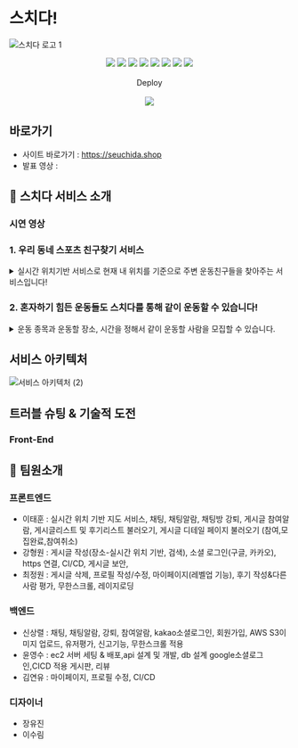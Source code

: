 # 스치다!
  ![스치다 로고 1](https://practice2082.s3.ap-northeast-2.amazonaws.com/Slide+16_9+-+1+(4).png)




<p align='center'>
  <img src='https://img.shields.io/badge/React-v18.0.0-blue?logo=React'/>
  <img src='https://img.shields.io/badge/Redux-v4.2.0-white?logo=Redux'/>
  <img src='https://img.shields.io/badge/ReactRouter-v5.2.1-green?logo=ReactRouter'/>
  <img src='https://img.shields.io/badge/Axios-v0.27.1-red?logo=Axios'/>
  <img src='https://img.shields.io/badge/StyledComponents-v5.3.5-pink?logo=StyledComponents'/>
  <img src='https://img.shields.io/badge/Javascript-ES6-yellow?logo=javascript'/>
  <img src='https://img.shields.io/badge/socket.io-v4.5.0-white?logo=Socket.io'/>
  <img src="https://img.shields.io/badge/Json Web Token-v8.5.1-8a8a8a?logo=JSON Web Tokens&logoColor=white" />
  </br></br>
  Deploy
  </br></br>
  <img src="https://img.shields.io/badge/Git hub-000000?logo=Github&logoColor=white" />
  
</p>

## 바로가기
- 사이트 바로가기 : https://seuchida.shop
- 발표 영상 : 

## 🎉 스치다 서비스 소개

### 시연 영상


### 1. 우리 동네 스포츠 친구찾기 서비스
<details> <summary>실시간 위치기반 서비스로 현재 내 위치를 기준으로 주변 운동친구들을 찾아주는 서비스입니다!</summary> <div markdown="1"> <img width='25%' src='https://practice2082.s3.ap-northeast-2.amazonaws.com/%EB%A6%AC%EB%93%9C%EB%AF%B8+%EC%9D%B4%EB%AF%B8%EC%A7%801.png'> </div> </details>


### 2. 혼자하기 힘든 운동들도 스치다를 통해 같이 운동할 수 있습니다!
<details> <summary>운동 종목과 운동할 장소, 시간을 정해서 같이 운동할 사람을 모집할 수 있습니다.</summary> <img width='25%' src='https://practice2082.s3.ap-northeast-2.amazonaws.com/%EB%A6%AC%EB%93%9C%EB%AF%B8+%EC%9D%B4%EB%AF%B8%EC%A7%802.png'> </details>


## 서비스 아키텍처   

![서비스 아키텍처 (2)](https://practice2082.s3.ap-northeast-2.amazonaws.com/%EC%95%84%ED%82%A4%ED%83%9D%EC%B3%90%EC%9D%B4%EB%AF%B8%EC%A7%80.png)

## 트러블 슈팅 & 기술적 도전


### Front-End



## 📌 팀원소개
### 프론트엔드
- 이태훈 : 실시간 위치 기반 지도 서비스, 채팅, 채팅알람, 채팅방 강퇴, 게시글 참여알람, 게시글리스트 및 후기리스트 불러오기, 게시글 디테일 페이지 불러오기 (참여,모집완료,참여취소)
- 강형원 : 게시글 작성(장소-실시간 위치 기반, 검색), 소셜 로그인(구글, 카카오), https 연결, CI/CD, 게시글 보안, 
- 최정원 : 게시글 삭제, 프로필 작성/수정, 마이페이지(레벨업 기능), 후기 작성&다른 사람 평가, 무한스크롤, 레이지로딩 
### 백엔드
- 신상렬 : 채팅, 채팅알람, 강퇴, 참여알람, kakao소셜로그인, 회원가입, AWS S3이미지 업로드, 유저평가, 신고기능, 무한스크롤 적용
- 윤영수 : ec2 서버 세팅 & 배포,api 설계 및 개발, db 설계 google소셜로그인,CICD 적용 게시판, 리뷰 
- 김연유 : 마이페이지, 프로필 수정, CI/CD
### 디자이너
- 장유진
- 이수림 
